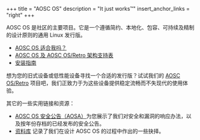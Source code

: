 +++
title = "AOSC OS"
description = "It just works™"
insert_anchor_links = "right"
+++

AOSC OS 是社区的主要项目。它是一个遵循简约、本地化、包容、可持续及精制的设计原则的通用 Linux 发行版。

- [AOSC OS 适合我吗？](@/aosc-os/is-aosc-os-right-for-me.zh.md)
- [AOSC OS 及 AOSC OS/Retro 架构支持表](@/aosc-os/information/arch-support.md)
- [安装指南](@/aosc-os/installation/_index.md)

想为您的旧式设备或低性能设备寻找一个合适的发行版？试试我们的 [AOSC OS/Retro](@/aosc-os/retro/intro.zh.md) 项目吧，我们正致力于为这些设备提供稳定流畅而不失现代的使用体验。

其它的一些实用链接和资源：

- [AOSC OS 安全公告（AOSA）](@/aosc-os/aosa/_index.zh.md)为您展示了我们对安全和漏洞的响应办法，以及按年份存档的已经发布的安全公告。
- [资料库](@/aosc-os/information/_index.md) 记录了我们在设计 AOSC OS 的过程中作出的一些抉择。
